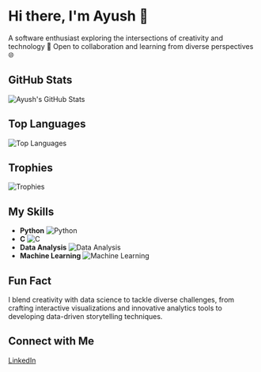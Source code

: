 # Hi there, I'm Ayush 👋
A software enthusiast exploring the intersections of creativity and technology 🌟 Open to collaboration and learning from diverse perspectives 🌐

## GitHub Stats
![Ayush's GitHub Stats](https://github-readme-stats.vercel.app/api?username=Ayush-jk&show_icons=true&count_private=true&hide=prs&theme=radical)

## Top Languages
![Top Languages](https://github-readme-stats.vercel.app/api/top-langs/?username=Ayush-jk&layout=compact&theme=radical)

## Trophies
![Trophies](https://github-profile-trophy.vercel.app/?username=Ayush-jk&repo=1&commits=1&stars=1)

## My Skills
- **Python** ![Python](https://img.shields.io/badge/-Python-3776AB?style=flat&logo=python&logoColor=white)
- **C** ![C](https://img.shields.io/badge/-C-A8B9CC?style=flat&logo=c&logoColor=white)
- **Data Analysis** ![Data Analysis](https://img.shields.io/badge/-Data%20Analysis-009B77?style=flat&logo=python&logoColor=white)
- **Machine Learning** ![Machine Learning](https://img.shields.io/badge/-Machine%20Learning-F7DF1E?style=flat&logo=python&logoColor=black)

## Fun Fact
I blend creativity with data science to tackle diverse challenges, from crafting interactive visualizations and innovative analytics tools to developing data-driven storytelling techniques. 

## Connect with Me
[LinkedIn](https://www.linkedin.com/in/ayush-pathak-459aa5286/)

